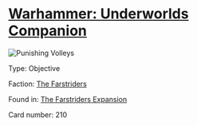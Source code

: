 # [Warhammer: Underworlds Companion](https://guidokessels.github.io/wh-underworlds)

  

![Punishing Volleys](https://warhammerunderworlds.com/wp-content/uploads/sites/6/2018/03/210_ENG.png)



Type: Objective

Faction: [The Farstriders](https://guidokessels.github.io/wh-underworlds/factions/the-farstriders)

Found in: [The Farstriders Expansion](https://guidokessels.github.io/wh-underworlds/locations/the-farstriders-expansion)

Card number: 210

